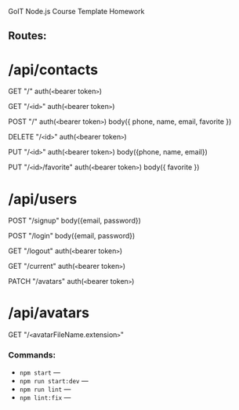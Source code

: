 GoIT Node.js Course Template Homework

## Routes:

# /api/contacts

GET "/" auth(`<`bearer token`>`)

GET "/`<`id`>`" auth(`<`bearer token`>`)

POST "/" auth(`<`bearer token`>`) body({ phone, name, email, favorite })

DELETE "/`<`id`>`" auth(`<`bearer token`>`)

PUT "/`<`id`>`" auth(`<`bearer token`>`) body({phone, name, email})

PUT "/`<`id`>`/favorite" auth(`<`bearer token`>`) body({ favorite })

# /api/users

POST "/signup" body({email, password})

POST "/login" body({email, password})

GET "/logout" auth(`<`bearer token`>`)

GET "/current" auth(`<`bearer token`>`)

PATCH "/avatars" auth(`<`bearer token`>`)

# /api/avatars

GET "/`<`avatarFileName.extension`>`"

### Commands:

- `npm start` &mdash;
- `npm run start:dev` &mdash;
- `npm run lint` &mdash;
- `npm lint:fix` &mdash;
